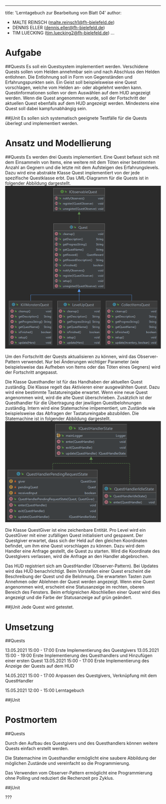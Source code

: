 ---
title:  'Lerntagebuch zur Bearbeitung von Blatt 04'
author:
- MALTE REINSCH (malte.reinsch1@fh-bielefeld.de)
- DENNIS ELLER (dennis.eller@fh-bielefeld.de)
- TIM LUECKING (tim.luecking2@fh-bielefeld.de)
  ...

<!--
Führen Sie zu jedem Aufgabenblatt und zum Projekt (Stationen 3-9) ein
Lerntagebuch in Ihrem Team. Kopieren Sie dazu diese Vorlage und füllen
Sie den Kopf entsprechend aus.

Im Lerntagebuch sollen Sie Ihr Vorgehen bei der Bearbeitung des jeweiligen
Aufgabenblattes vom ersten Schritt bis zur Abgabe der Lösung dokumentieren,
d.h. wie sind Sie die gestellte Aufgabe angegangen (und warum), was war
Ihr Plan und auf welche Probleme sind Sie bei der Umsetzung gestoßen und
wie haben Sie diese Probleme gelöst. Beachten Sie die vorgegebene Struktur.
Für jede Abgabe sollte ungefähr eine DIN-A4-Seite Text erstellt werden,
d.h. ca. 400 Wörter umfassen. Wer das Lerntagebuch nur ungenügend führt
oder es gar nicht mit abgibt, bekommt für die betreffende Abgabe 0 Punkte.

Checken Sie das Lerntagebuch mit in Ihr Projekt/Git-Repo ein.

Schreiben Sie den Text mit [Markdown](https://pandoc.org/MANUAL.html#pandocs-markdown).

Geben Sie das Lerntagebuch stets mit ab. Achtung: Wenn Sie Abbildungen
einbetten (etwa UML-Diagramme), denken Sie daran, diese auch abzugeben!

Beachten Sie auch die Hinweise im [Orga "Bewertung der Aufgaben"](pm_orga.html#punkte)
sowie [Praktikumsblatt "Lerntagebuch"](pm_praktikum.html#lerntagebuch).
-->


# Aufgabe

<!--
Bitte hier die zu lösende Aufgabe kurz in eigenen Worten beschreiben.
-->

##Quests
Es soll ein Questsystem implementiert werden. Verschidene Quests sollen
vom Helden annehmbar sein und nach Abschluss den Helden entlohnen. Die Entlohnung
soll in Form von Gegenständen und Erfahrungspunkten sein. Ein Geist soll beispielsweise
eine Quest vorschlagen, welche vom Helden an- oder abgelehnt werden kann. Questinformationen
sollen vor dem Auswählen auf dem HUD angezeigt werden. Wenn die Quest angenommen wurde, soll
der Fortschritt der aktuellen Quest ebenfalls auf dem HUD angezeigt werden. Mindestens eine 
Quest soll dabei kampfunabhängig sein.

##jUnit
Es sollen sich systematisch geeignete Testfälle für die Quests überlegt und implementiert werden.

# Ansatz und Modellierung

<!--
Bitte hier den Lösungsansatz kurz beschreiben:
-   Wie sollte die Aufgabe gelöst werden?
-   Welche Techniken wollten Sie einsetzen?
-   Wie sah Ihre Modellierung aus (UML-Diagramm)?
-   Worauf müssen Sie konkret achten?
-->

##Quests
Es werden drei Quests implementiert. Eine Quest befasst sich mit dem Einsammeln von Items, eine 
weitere mit dem Töten einer bestimmten Anzahl an Gegnern und die letzte mit dem Aufsteigen des
Erfahrungslevels. Dazu wird eine abstrakte Klasse Quest implementiert von der jede spezifische 
Questklasse erbt. Das UML-Diagramm für die Quests ist in folgender Abbildung dargestellt.
![UML Level](./Blatt05/uml_quest.png "UML Diagramm der Quest Klasse")

Um den Fortschritt der Quests aktualisieren zu können, wird das Observer-Pattern
verwendet. Nur bei Änderungen wichtiger Parameter (wie beispielsweise das Aufheben von Items oder das
Töten eines Gegners) wird der Fortschritt angepasst.

Die Klasse Questhandler ist für das Handhaben der aktuellen Quest zuständig. Die Klasse regelt das 
Aktivieren einer ausgewählten Quest. Dazu wird eine bestimmte Tastatureingabe erwartet. Wenn eine
neue Quest angenommen wird, wird die alte Quest überschrieben. Zusätzlich ist der Questhandler
für die Übertragung der jewiligen Questbelohnungen zuständig.
Intern wird eine Statemachine imlpementiert, um Zustände wie beispielsweise das Abfragen der Tastatureingabe
abzubilden. Die Statemachine ist in folgender Abbildung dargestellt.
![UML Level](./Blatt05/uml_questhandler_statemachine.png "UML Diagramm Statemachine vom Questhandler")

Die Klasse QuestGiver ist eine zeichenbare Entität. Pro Level wird ein QuestGiver mit einer zufälligen
Quest initialisiert und gespawnt. Der Questgiver erwartet, dass sich der Held auf den gleichen Koordinaten
befindet, um ihm eine Quest vorschlagen zu können. Dazu wird dem Handler eine Anfrage gestellt, die
Quest zu starten. Wird die Koordinate des Questgivers verlassen, wird die Anfrage an den Handler abgebrochen.

Das HUD registriert sich am QuestHandler (Observer-Pattern). Bei Updates wird das HUD benachrichtigt. Beim
Vorstellen einer Quest erscheint die Beschreibung der Quest und die Belohnung. Die erwarteten Tasten zum
Annehmen oder Ablehnen der Quest werden angezeigt. Wenn eine Quest angenommen wird, erscheint eine
Statusanzeige im rechten, oberen Bereich des Fensters. Beim erfolgreichen Abschließen einer Quest
wird dies angezeigt und die Farbe der Statusanzeige auf grün geändert.

##jUnit
Jede Quest wird getestet.

# Umsetzung

<!--
Bitte hier die Umsetzung der Lösung kurz beschreiben:
-   Was haben Sie gemacht,
-   an welchem Datum haben sie es gemacht,
-   wie lange hat es gedauert,
-   was war das Ergebnis?
-->

##Quests

13.05.2021 15:00 - 17:00	Erste Implementierung des Questgivers
13.05.2021 15:00 - 19:00	Erste Implementierung des Questhandlers und Hinzufügen einer ersten Quest
13.05.2021 15:00 - 17:00	Erste Implementierung des Anzeige der Quests auf dem HUD

14.05.2021 15:00 - 17:00	Anpassen des Questgivers, Verknüpfung mit dem QuestHandler

15.05.2021 12:00 - 15:00	Lerntagebuch

##jUnit



# Postmortem
<!--
Bitte blicken Sie auf die Aufgabe, Ihren Lösungsansatz und die Umsetzung
kritisch zurück:
-   Was hat funktioniert, was nicht? Würden Sie noch einmal so vorgehen?
-   Welche Probleme sind bei der Umsetzung Ihres Lösungsansatzes aufgetreten?
-   Wie haben Sie die Probleme letztlich gelöst?
-->

##Quests

Durch den Aufbau des Questgivers und des Questhandlers können weitere Quests einfach erstellt werden.

Die Statemachine im Questhandler ermöglicht eine saubere Abbildung der möglichen Zustände und vereinfacht
so die Programmierung. 

Das Verwenden vom Observer-Pattern ermöglicht eine Programmierung ohne Polling und reduziert die Rechenzeit
pro Zyklus.

##jUnit

???